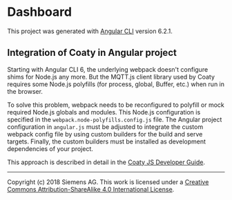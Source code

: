 # Dashboard

This project was generated with [Angular CLI](https://github.com/angular/angular-cli) version 6.2.1.

## Integration of Coaty in Angular project

Starting with Angular CLI 6, the underlying webpack doesn't configure shims for Node.js
any more. But the MQTT.js client library used by Coaty requires some Node.js polyfills
(for process, global, Buffer, etc.) when run in the browser.

To solve this problem, webpack needs to be reconfigured to polyfill or mock required Node.js
globals and modules. This Node.js configuration is specified in the
`webpack.node-polyfills.config.js` file. The Angular project configuration in `angular.js`
must be adjusted to integrate the custom webpack config file by using custom builders
for the build and serve targets. Finally, the custom builders must be installed as development
dependencies of your project.

This approach is described in detail in the
[Coaty JS Developer Guide](https://github.com/coatyio/coaty-js/tree/master/docs/developer-guide.md#bootstrap-a-coaty-container-in-angular-or-ionic).

---
Copyright (c) 2018 Siemens AG. This work is licensed under a
[Creative Commons Attribution-ShareAlike 4.0 International License](http://creativecommons.org/licenses/by-sa/4.0/).
